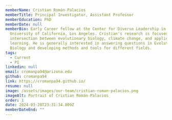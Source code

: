 ```yaml
---
memberName: Cristian Román-Palacios
memberTitle: Principal Investigator, Assistant Professor
memberEducation: PhD
memberDate: null
memberBio: Early Career fellow at the Center for Diverse Leadership in Science,
  University of California, Los Angeles. Cristian's research is focused on the
  intersection between evolutionary biology, climate change, and applied machine
  learning. He is generally interested in answering questions in Evolutionary
  Biology and developing methods and tools for different fields.
tags:
  - Current
  - PI
linkedin: null
email: cromanpa94@arizona.edu
github: cromanpa94
link: https://cromanpa94.github.io/
resume: null
image: /assets/images/our-team/cristian-roman-palacios.png
imageAlt: Portrait of Cristian Román-Palacios
order: 1
date: 2024-03-28T23:31:34.809Z
memberDateEnd: ""
---
```


